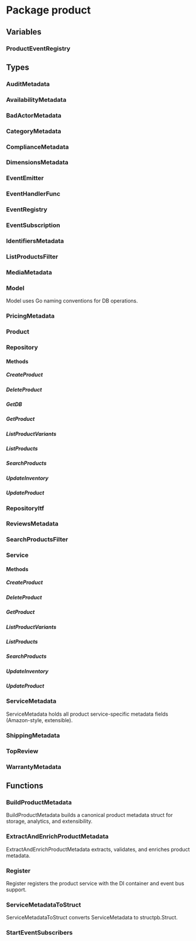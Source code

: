 # Package product

## Variables

### ProductEventRegistry

## Types

### AuditMetadata

### AvailabilityMetadata

### BadActorMetadata

### CategoryMetadata

### ComplianceMetadata

### DimensionsMetadata

### EventEmitter

### EventHandlerFunc

### EventRegistry

### EventSubscription

### IdentifiersMetadata

### ListProductsFilter

### MediaMetadata

### Model

Model uses Go naming conventions for DB operations.

### PricingMetadata

### Product

### Repository

#### Methods

##### CreateProduct

##### DeleteProduct

##### GetDB

##### GetProduct

##### ListProductVariants

##### ListProducts

##### SearchProducts

##### UpdateInventory

##### UpdateProduct

### RepositoryItf

### ReviewsMetadata

### SearchProductsFilter

### Service

#### Methods

##### CreateProduct

##### DeleteProduct

##### GetProduct

##### ListProductVariants

##### ListProducts

##### SearchProducts

##### UpdateInventory

##### UpdateProduct

### ServiceMetadata

ServiceMetadata holds all product service-specific metadata fields (Amazon-style, extensible).

### ShippingMetadata

### TopReview

### WarrantyMetadata

## Functions

### BuildProductMetadata

BuildProductMetadata builds a canonical product metadata struct for storage, analytics, and
extensibility.

### ExtractAndEnrichProductMetadata

ExtractAndEnrichProductMetadata extracts, validates, and enriches product metadata.

### Register

Register registers the product service with the DI container and event bus support.

### ServiceMetadataToStruct

ServiceMetadataToStruct converts ServiceMetadata to structpb.Struct.

### StartEventSubscribers
